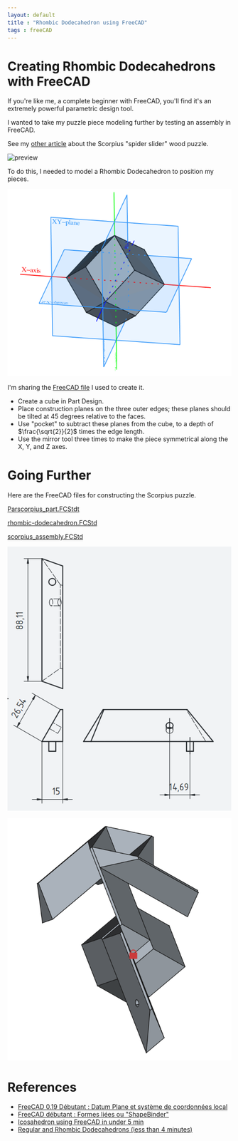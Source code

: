 ```yaml
---
layout: default
title : "Rhombic Dodecahedron using FreeCAD"
tags : freeCAD
---
```

# Creating Rhombic Dodecahedrons with FreeCAD

If you're like me, a complete beginner with FreeCAD, you'll find it's an extremely powerful parametric design tool.

I wanted to take my puzzle piece modeling further by testing an assembly in FreeCAD.

See my [other article](https://sylvain69780.github.io/2021/06/05/dihedral-angle-and-the-spider-slider-puzzle.html) about the Scorpius "spider slider" wood puzzle.

![preview](https://static.blog4ever.com/2008/06/213622/artfichier_213622_8769121_202010012502419.png)

To do this, I needed to model a Rhombic Dodecahedron to position my pieces.

![preview](/assets/download/freecad/rhombic-dodecahedron.png)

I'm sharing the [FreeCAD file](/assets/download/freecad/rhombic-dodecahedron.FCStd) I used to create it.

* Create a cube in Part Design.
* Place construction planes on the three outer edges; these planes should be tilted at 45 degrees relative to the faces.
* Use "pocket" to subtract these planes from the cube, to a depth of $\frac{\sqrt{2}}{2}$ times the edge length.
* Use the mirror tool three times to make the piece symmetrical along the X, Y, and Z axes.

# Going Further

Here are the FreeCAD files for constructing the Scorpius puzzle.

[Parscorpius_part.FCStdt](/assets/download/freecad/scorpius_part.FCStd)

[rhombic-dodecahedron.FCStd](/assets/download/freecad/rhombic-dodecahedron.FCStd)

[scorpius_assembly.FCStd](/assets/download/freecad/scorpius_assembly.FCStd)

![preview](/assets/download/freecad/scorpius.png)

![preview](/assets/download/freecad/assembly.png)


# References

* [FreeCAD 0.19 Débutant : Datum Plane et système de coordonnées local](https://youtu.be/0PSiFiA2JxI?si=HPDgam6RddYEOJev)
* [FreeCAD débutant : Formes liées ou "ShapeBinder"](https://youtu.be/KYD9Ojugi8Q?si=J5p7QfEHfU3QuErc)
* [Icosahedron using FreeCAD in under 5 min](https://www.youtube.com/watch?v=tm-JiVusZPA&t=12s)
* [Regular and Rhombic Dodecahedrons (less than 4 minutes)](https://www.youtube.com/watch?v=yNe30vjTsnA)
